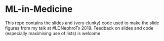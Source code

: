 # ML-in-Medicine
This repo contains the slides and (very clunky) code used to make the slide figures from my talk at #LDNephroTx 2019.
Feedback on slides and code (especially maximising use of lists) is welcome
